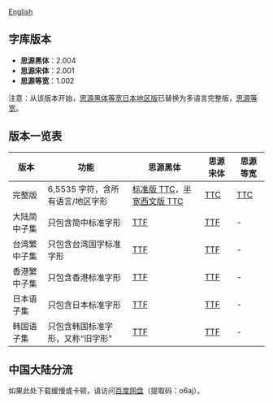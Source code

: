 [English](README_EN.md)

## 字库版本

* **思源黑体**：2.004
* **思源宋体**：2.001
* **思源等宽**：1.002

注意：从该版本开始，[思源黑体等宽日本地区版](https://github.com/adobe-fonts/source-han-code-jp)已替换为多语言完整版，[思源等宽](https://github.com/adobe-fonts/source-han-mono)。


## 版本一览表

| 版本         | 功能                             | 思源黑体                                                                                                                                                                                                                                           | 思源宋体                                                                                                          | 思源等宽                                                                                                       |
|--------------|----------------------------------|----------------------------------------------------------------------------------------------------------------------------------------------------------------------------------------------------------------------------------------------------|-------------------------------------------------------------------------------------------------------------------|----------------------------------------------------------------------------------------------------------------|
| 完整版       | 6,5535 字符，含所有语言/地区字形 | [标准版 TTC](https://github.com/Pal3love/Source-Han-TrueType/releases/download/2.004-2.001-1.002-R/SourceHanSans.zip)，[半宽西文版 TTC](https://github.com/Pal3love/Source-Han-TrueType/releases/download/2.004-2.001-1.002-R/SourceHanSansHW.zip) | [TTC](https://github.com/Pal3love/Source-Han-TrueType/releases/download/2.004-2.001-1.002-R/SourceHanSerif.zip)   | [TTC](https://github.com/Pal3love/Source-Han-TrueType/releases/download/2.004-2.001-1.002-R/SourceHanMono.zip) |
| 大陆简中子集 | 只包含简中标准字形               | [TTF](https://github.com/Pal3love/Source-Han-TrueType/releases/download/2.004-2.001-1.002-R/SourceHanSansCN.zip)                                                                                                                                   | [TTF](https://github.com/Pal3love/Source-Han-TrueType/releases/download/2.004-2.001-1.002-R/SourceHanSerifCN.zip) | -                                                                                                              |
| 台湾繁中子集 | 只包含台湾国字标准字形           | [TTF](https://github.com/Pal3love/Source-Han-TrueType/releases/download/2.004-2.001-1.002-R/SourceHanSansTW.zip)                                                                                                                                   | [TTF](https://github.com/Pal3love/Source-Han-TrueType/releases/download/2.004-2.001-1.002-R/SourceHanSerifTW.zip) | -                                                                                                              |
| 香港繁中子集 | 只包含香港标准字形               | [TTF](https://github.com/Pal3love/Source-Han-TrueType/releases/download/2.004-2.001-1.002-R/SourceHanSansHK.zip)                                                                                                                                   | [TTF](https://github.com/Pal3love/Source-Han-TrueType/releases/download/2.004-2.001-1.002-R/SourceHanSerifHK.zip) | -                                                                                                              |
| 日本语子集   | 只包含日本标准字形               | [TTF](https://github.com/Pal3love/Source-Han-TrueType/releases/download/2.004-2.001-1.002-R/SourceHanSansJP.zip)                                                                                                                                   | [TTF](https://github.com/Pal3love/Source-Han-TrueType/releases/download/2.004-2.001-1.002-R/SourceHanSerifJP.zip) | -                                                                                                              |
| 韩国语子集   | 只包含韩国标准字形，又称“旧字形” | [TTF](https://github.com/Pal3love/Source-Han-TrueType/releases/download/2.004-2.001-1.002-R/SourceHanSansKR.zip)                                                                                                                                   | [TTF](https://github.com/Pal3love/Source-Han-TrueType/releases/download/2.004-2.001-1.002-R/SourceHanSerifKR.zip) | -                                                                                                              |


## 中国大陆分流

如果此处下载缓慢或卡顿，请访问[百度网盘](https://pan.baidu.com/s/1b9hhWCKm1QQN97HkcOfxOQ?pwd=o6aj)（提取码：o6aj）。
